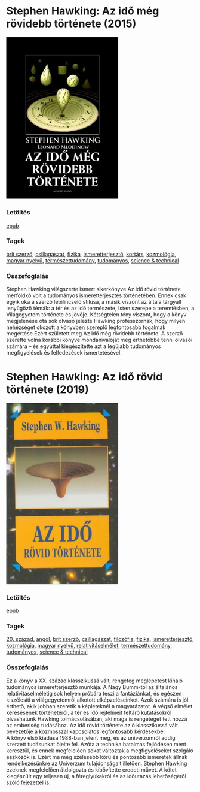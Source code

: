 # <a name="id_390">Stephen Hawking: Az idő még rövidebb története (2015)</a>
<img src="https://github.com/BercziSandor/calibre_lib/raw/main/libs/main/Stephen%20Hawking/Az%20ido%20meg%20rovidebb%20tortenete%20%28390%29/cover.jpg" alt="cover" width="300"/>

### Letöltés
[epub](https://github.com/BercziSandor/calibre_lib/raw/main/libs/main/Stephen%20Hawking/Az%20ido%20meg%20rovidebb%20tortenete%20%28390%29/Az%20ido%20meg%20rovidebb%20tortenete%20-%20Stephen%20Hawking.epub)

### Tagek
[brit szerző](https://github.com/berczisandor/calibre_lib/libs/main/_tags/brit%20szerz%c5%91.md), [csillagászat](https://github.com/berczisandor/calibre_lib/libs/main/_tags/csillag%c3%a1szat.md), [fizika](https://github.com/berczisandor/calibre_lib/libs/main/_tags/fizika.md), [ismeretterjesztő](https://github.com/berczisandor/calibre_lib/libs/main/_tags/ismeretterjeszt%c5%91.md), [kortárs](https://github.com/berczisandor/calibre_lib/libs/main/_tags/kort%c3%a1rs.md), [kozmológia](https://github.com/berczisandor/calibre_lib/libs/main/_tags/kozmol%c3%b3gia.md), [magyar nyelvű](https://github.com/berczisandor/calibre_lib/libs/main/_tags/magyar%20nyelv%c5%b1.md), [természettudomány](https://github.com/berczisandor/calibre_lib/libs/main/_tags/term%c3%a9szettudom%c3%a1ny.md), [tudományos](https://github.com/berczisandor/calibre_lib/libs/main/_tags/tudom%c3%a1nyos.md), [science & technical](https://github.com/berczisandor/calibre_lib/libs/main/_tags/science%20%26%20technical.md)

### Összefoglalás
<div>
<p>Stephen Hawking világszerte ismert sikerkönyve Az idő rövid története mérföldkő volt a tudományos ismeretterjesztés történetében. Ennek csak egyik oka a szerző lebilincselő stílusa, a másik viszont az általa tárgyalt lenyűgöző témák: a tér és az idő természete, Isten szerepe a teremtésben, a Világegyetem története és jövője. Kétségtelen tény viszont, hogy a könyv megjelenése óta sok olvasó jelezte Hawking professzornak, hogy milyen nehézséget okozott a könyvben szereplő legfontosabb fogalmak megértése.Ezért született meg Az idő még rövidebb története. A szerző szerette volna korábbi könyve mondanivalóját még érthetőbbé tenni olvasói számára – és egyúttal kiegészítette azt a legújabb tudományos megfigyelések és felfedezések ismertetésével.</p></div>


# <a name="id_1166">Stephen Hawking: Az idő rövid története (2019)</a>
<img src="https://github.com/BercziSandor/calibre_lib/raw/main/libs/main/Stephen%20Hawking/Az%20ido%20rovid%20tortenete%20%281166%29/cover.jpg" alt="cover" width="300"/>

### Letöltés
[epub](https://github.com/BercziSandor/calibre_lib/raw/main/libs/main/Stephen%20Hawking/Az%20ido%20rovid%20tortenete%20%281166%29/Az%20ido%20rovid%20tortenete%20-%20Stephen%20Hawking.epub)

### Tagek
[20. század](https://github.com/berczisandor/calibre_lib/libs/main/_tags/20.%20sz%c3%a1zad.md), [angol](https://github.com/berczisandor/calibre_lib/libs/main/_tags/angol.md), [brit szerző](https://github.com/berczisandor/calibre_lib/libs/main/_tags/brit%20szerz%c5%91.md), [csillagászat](https://github.com/berczisandor/calibre_lib/libs/main/_tags/csillag%c3%a1szat.md), [filozófia](https://github.com/berczisandor/calibre_lib/libs/main/_tags/filoz%c3%b3fia.md), [fizika](https://github.com/berczisandor/calibre_lib/libs/main/_tags/fizika.md), [ismeretterjesztő](https://github.com/berczisandor/calibre_lib/libs/main/_tags/ismeretterjeszt%c5%91.md), [kozmológia](https://github.com/berczisandor/calibre_lib/libs/main/_tags/kozmol%c3%b3gia.md), [magyar nyelvű](https://github.com/berczisandor/calibre_lib/libs/main/_tags/magyar%20nyelv%c5%b1.md), [relativitáselmélet](https://github.com/berczisandor/calibre_lib/libs/main/_tags/relativit%c3%a1selm%c3%a9let.md), [természettudomány](https://github.com/berczisandor/calibre_lib/libs/main/_tags/term%c3%a9szettudom%c3%a1ny.md), [tudományos](https://github.com/berczisandor/calibre_lib/libs/main/_tags/tudom%c3%a1nyos.md), [science & technical](https://github.com/berczisandor/calibre_lib/libs/main/_tags/science%20%26%20technical.md)

### Összefoglalás
<div>
<p>Ez ​a könyv a XX. század klasszikussá vált, rengeteg meglepetést kínáló tudományos ismeretterjesztő munkája. A Nagy Bumm-tól az általános relativitáselméletig sok helyen próbára teszi a fantáziánkat, és egészen kiszélesíti a világegyetemről alkotott elképzeléseinket. Azok számára is jól érthető, akik jobban szeretik a képleteknél a magyarázatot. A végső elmélet keresésének történetéről, a tér és idő rejtelmeit feltáró kutatásokról olvashatunk Hawking tolmácsolásában, aki maga is rengeteget tett hozzá az emberiség tudásához. Az idő rövid története az ő klasszikussá vált bevezetője a kozmosszal kapcsolatos legfontosabb kérdésekbe.<br>A könyv első kiadása 1988-ban jelent meg, és az univerzumról addig szerzett tudásunkat ölelte fel. Azóta a technika hatalmas fejlődésen ment keresztül, és ennek megfelelően sokat változtak a megfigyeléseket szolgáló eszközök is. Ezért ma még szélesebb körű és pontosabb ismeretek állnak rendelkezésünkre az Univerzum tulajdonságait illetően. Stephen Hawking ezeknek megfelelően átdolgozta és kibővítette eredeti művét. A kötet kiegészült egy teljesen új, a féreglyukakról és az időutazás lehetőségéről szóló fejezettel is.</p></div>


